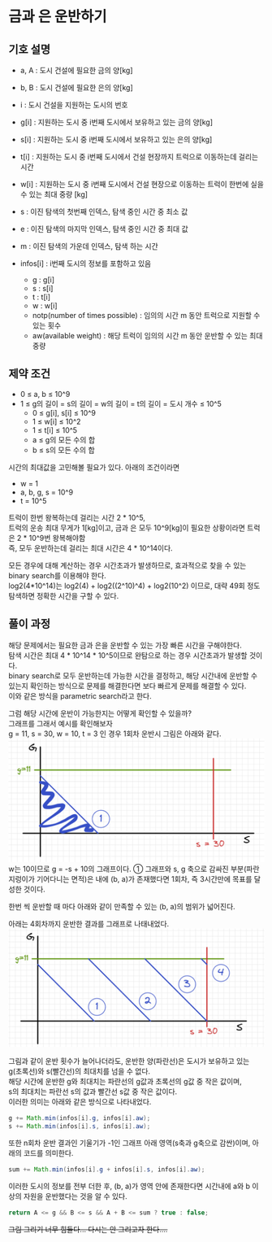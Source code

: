 # 금과 은 운반하기

## 기호 설명
* a, A : 도시 건설에 필요한 금의 양[kg]
* b, B : 도시 건설에 필요한 은의 양[kg]
* i : 도시 건설을 지원하는 도시의 번호
* g[i] : 지원하는 도시 중 i번째 도시에서 보유하고 있는 금의 양[kg]
* s[i] : 지원하는 도시 중 i번째 도시에서 보유하고 있는 은의 양[kg]
* t[i] : 지원하는 도시 중 i번째 도시에서 건설 현장까지 트럭으로 이동하는데 걸리는 시간
* w[i] : 지원하는 도시 중 i번째 도시에서 건설 현장으로 이동하는 트럭이 한번에 실을 수 있는 최대 중량
[kg]


* s : 이진 탐색의 첫번째 인덱스, 탐색 중인 시간 중 최소 값
* e : 이진 탐색의 마지막 인덱스, 탐색 중인 시간 중 최대 값
* m : 이진 탐색의 가운데 인덱스, 탐색 하는 시간
* infos[i] : i번째 도시의 정보를 포함하고 있음
  * g : g[i]
  * s : s[i]
  * t : t[i]
  * w : w[i]
  * notp(number of times possible) :  임의의 시간 m 동안 트럭으로 지원할 수 있는 횟수
  * aw(available weight) : 해당 트럭이 임의의 시간 m 동안 운반할 수 있는 최대 중량 

## 제약 조건
* 0 ≤ a, b ≤ 10^9
* 1 ≤ g의 길이 = s의 길이 = w의 길이 = t의 길이 = 도시 개수 ≤ 10^5
  * 0 ≤ g[i], s[i] ≤ 10^9
  * 1 ≤ w[i] ≤ 10^2
  * 1 ≤ t[i] ≤ 10^5
  * a ≤ g의 모든 수의 합
  * b ≤ s의 모든 수의 합

시간의 최대값을 고민해볼 필요가 있다. 
아래의 조건이라면
* w = 1
* a, b, g, s = 10^9
* t = 10^5

트럭이 한번 왕복하는데 걸리는 시간 2 * 10^5,    
트럭의 운송 최대 무게가 1[kg]이고, 금과 은 모두 10^9[kg]이 필요한 상황이라면 트럭은 2 * 10^9번 왕복해야함      
즉, 모두 운반하는데 걸리는 최대 시간은 4 * 10^14이다.

모든 경우에 대해 계산하는 경우 시간초과가 발생하므로, 효과적으로 찾을 수 있는 binary search를 이용해야 한다.   
log2(4*10^14)는 log2(4) + log2((2^10)^4) + log2(10^2) 이므로, 대략 49회 정도 탐색하면 정확한 시간을 구할 수 있다.

## 풀이 과정
해당 문제에서는 필요한 금과 은을 운반할 수 있는 가장 빠른 시간을 구해야한다.   
탐색 시간은 최대 4 * 10^14 * 10^5이므로 완탐으로 하는 경우 시간초과가 발생할 것이다.    
binary search로 모두 운반하는데 가능한 시간을 결정하고, 해당 시간내에 운반할 수 있는지 확인하는 방식으로 문제를 해결한다면 보다 빠르게 문제를 해결할 수 있다.   
이와 같은 방식을 parametric search라고 한다.

그럼 해당 시간에 운반이 가능한지는 어떻게 확인할 수 있을까?   
그래프를 그래서 예시를 확인해보자   
g = 11, s = 30, w = 10, t = 3 인 경우 1회차 운반시 그림은 아래와 같다.   
![img_1.png](금과은운반하기그림0.png)
w는 10이므로 g = -s + 10의 그래프이다. 
① 그래프와 s, g 축으로 감싸진 부분(파란 지렁이가 기어다니는 면적)은 내에 (b, a)가 존재했다면 1회차, 즉 3시간만에 목표를 달성한 것이다.   

한번 씩 운반할 때 마다 아래와 같이 만족할 수 있는 (b, a)의 범위가 넓어진다.

아래는 4회차까지 운반한 결과를 그래프로 나태내었다.
![img.png](금과은운반하기그림1.png)

그림과 같이 운반 횟수가 늘어나더라도, 운반한 양(파란선)은 도시가 보유하고 있는 g(초록선)와 s(빨간선)의 최대치를 넘을 수 없다.   
해당 시간에 운반한 g와 최대치는 파란선의 g값과 초록선의 g값 중 작은 값이며,   
s의 최대치는 파란선 s의 값과 빨간선 s값 중 작은 값이다.   
이러한 의미는 아래와 같은 방식으로 나타내었다.   
```java
g += Math.min(infos[i].g, infos[i].aw);
s += Math.min(infos[i].s, infos[i].aw);
```

또한 n회차 운반 결과인 기울기가 -1인 그래프 아래 영역(s축과 g축으로 감싼)이며, 아래의 코드를 의미한다.   
```java
sum += Math.min(infos[i].g + infos[i].s, infos[i].aw);
```

이러한 도시의 정보를 전부 더한 후, (b, a)가 영역 안에 존재한다면 시간내에 a와 b 이상의 자원을 운반했다는 것을 알 수 있다.   
```java
return A <= g && B <= s && A + B <= sum ? true : false;
```

~~그림 그리기 너무 힘들다... 다시는 안 그리고자 한다....~~